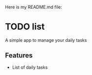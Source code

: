 Here is my README.md file:

# TODO list

A simple app to manage your daily tasks

## Features

* List of daily tasks